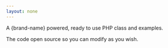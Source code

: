 ```yaml
---
layout: none
---
```

A {brand-name} powered, ready to use PHP class and examples.

The code open source so you can modify as you wish.


